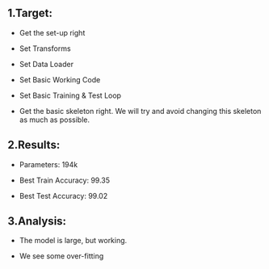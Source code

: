 ## 1.Target:

- Get the set-up right

- Set Transforms

- Set Data Loader

- Set Basic Working Code

- Set Basic Training  & Test Loop

- Get the basic skeleton right. We will try and avoid changing this skeleton as much as possible.


## 2.Results:

- Parameters: 194k

- Best Train Accuracy: 99.35

- Best Test Accuracy: 99.02

## 3.Analysis:

- The model is large, but working. 

- We see some over-fitting
